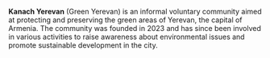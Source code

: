 **Kanach Yerevan** (Green Yerevan) is an informal voluntary community aimed at protecting and preserving the green areas of Yerevan, the capital of Armenia. The community was founded in 2023 and has since been involved in various activities to raise awareness about environmental issues and promote sustainable development in the city.
